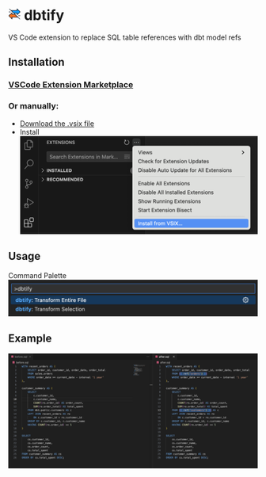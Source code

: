 # <img src='ICON.png' height=25px> dbtify

VS Code extension to replace SQL table references with dbt model refs

## Installation

### [VSCode Extension Marketplace](https://marketplace.visualstudio.com/items?itemName=sahilng.dbtify)

### Or manually:

- [Download the .vsix file](https://raw.githubusercontent.com/sahilng/dbtify/main/dbtify.vsix)
- Install
![image](INSTALLATION.png)

## Usage
Command Palette
![image](USAGE.png)

## Example

![image](EXAMPLE.png)
